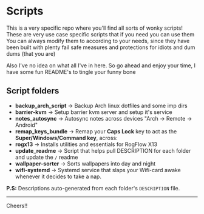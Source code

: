 # Scripts

This is a very specific repo where you'll find all sorts of wonky scripts! These are very use case specific scripts that if you need you can use them
You can always modify them to according to your needs, since they have been built with plenty fail safe measures and protections for idiots and dum dums (that you are)

Also I've no idea on what all I've in here. So go ahead and enjoy your time, I have some fun README's to tingle your funny bone

## Script folders

<!-- FOLDER-LIST-START -->
- **backup_arch_script** -> Backup Arch linux dotfiles and some imp dirs
- **barrier-kvm** -> Setup barrier kvm server and setup it's service
- **notes_autosync** -> Autosync notes across devices "Arch -> Remote -> Android"
- **remap_keys_bundle** -> Remap your **Caps Lock** key to act as the **Super/Windows/Command key**, across:
- **rogx13** -> Installs utilities and essentials for RogFlow X13
- **update_readme** -> Script that helps pull DESCRIPTION for each folder and update the `/` readme
- **wallpaper-sorter** -> Sorts wallpapers into day and night
- **wifi-systemd** -> Systemd service that slaps your Wifi-card awake whenever it decides to take a nap.
<!-- FOLDER-LIST-END -->

**P.S:** Descriptions auto-generated from each folder's `DESCRIPTION` file.

---

Cheers!!
